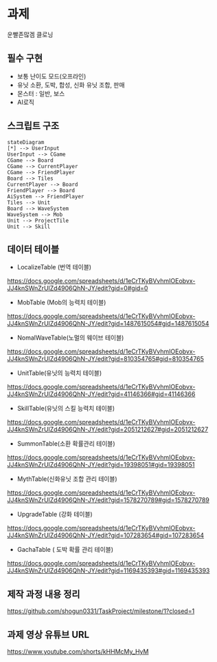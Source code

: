 # 과제

운빨존많겜 클로닝

## 필수 구현

-  보통 난이도 모드(오프라인)
- 유닛 소환, 도박, 합성, 신화 유닛 조합, 판매
- 몬스터 : 일반, 보스
- AI로직

## 스크립트 구조

```mermaid
stateDiagram
[*] --> UserInput
UserInput --> CGame
CGame --> Board
CGame --> CurrentPlayer
CGame --> FriendPlayer
Board --> Tiles
CurrentPlayer --> Board 
FriendPlayer --> Board
AiSystem --> FriendPlayer
Tiles --> Unit
Board --> WaveSystem
WaveSystem --> Mob
Unit --> ProjectTile
Unit --> Skill

```

## 데이터 테이블


- LocalizeTable (번역 테이블)

https://docs.google.com/spreadsheets/d/1eCrTKyBVvhmIOEobvx-JJ4knSWnZrUlZd4906QhN-JY/edit?gid=0#gid=0

- MobTable (Mob의 능력치 테이블)

https://docs.google.com/spreadsheets/d/1eCrTKyBVvhmIOEobvx-JJ4knSWnZrUlZd4906QhN-JY/edit?gid=1487615054#gid=1487615054

-  NomalWaveTable(노멀의 웨이브 테이블)

https://docs.google.com/spreadsheets/d/1eCrTKyBVvhmIOEobvx-JJ4knSWnZrUlZd4906QhN-JY/edit?gid=810354765#gid=810354765

- UnitTable(유닛의 능력치 테이블)

https://docs.google.com/spreadsheets/d/1eCrTKyBVvhmIOEobvx-JJ4knSWnZrUlZd4906QhN-JY/edit?gid=41146366#gid=41146366

- SkillTable(유닛의 스킬 능력치 테이블)

https://docs.google.com/spreadsheets/d/1eCrTKyBVvhmIOEobvx-JJ4knSWnZrUlZd4906QhN-JY/edit?gid=2051212627#gid=2051212627

- SummonTable(소환 확률관리 테이블)

https://docs.google.com/spreadsheets/d/1eCrTKyBVvhmIOEobvx-JJ4knSWnZrUlZd4906QhN-JY/edit?gid=19398051#gid=19398051

- MythTable(신화유닛 조합 관리 테이블)

https://docs.google.com/spreadsheets/d/1eCrTKyBVvhmIOEobvx-JJ4knSWnZrUlZd4906QhN-JY/edit?gid=1578270789#gid=1578270789


-  UpgradeTable (강화 테이블)

https://docs.google.com/spreadsheets/d/1eCrTKyBVvhmIOEobvx-JJ4knSWnZrUlZd4906QhN-JY/edit?gid=107283654#gid=107283654


- GachaTable ( 도박 확률 관리 테이블)

https://docs.google.com/spreadsheets/d/1eCrTKyBVvhmIOEobvx-JJ4knSWnZrUlZd4906QhN-JY/edit?gid=1169435393#gid=1169435393

## 제작 과정 내용 정리

https://github.com/shogun0331/TaskProject/milestone/1?closed=1



## 과제 영상 유튜브 URL

https://www.youtube.com/shorts/kHHMcMy_HyM